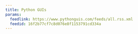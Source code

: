 ```yaml
---
title: Python GUIs
params:
  feedlink: https://www.pythonguis.com/feeds/all.rss.xml
  feedid: 16f2b77cf7c8d076e8f1153791cd334a
---
```

